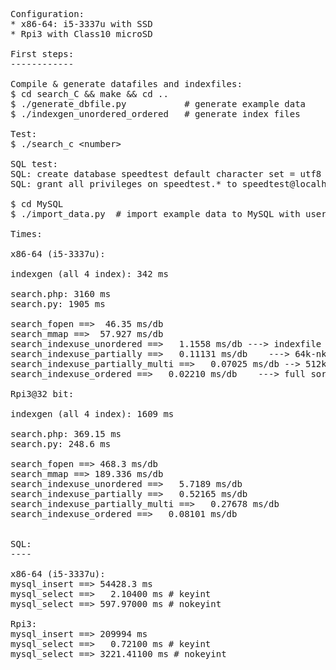 <pre>
Configuration:
* x86-64: i5-3337u with SSD
* Rpi3 with Class10 microSD

First steps:
------------

Compile & generate datafiles and indexfiles:
$ cd search_C && make && cd ..
$ ./generate_dbfile.py           # generate example data
$ ./indexgen_unordered_ordered   # generate index files

Test:
$ ./search_c &lt;number&gt;

SQL test:
SQL: create database speedtest default character set = utf8  default collate utf8_general_ci;
SQL: grant all privileges on speedtest.* to speedtest@localhost identified by 'spdtest';

$ cd MySQL
$ ./import_data.py  # import example data to MySQL with user:speedtest and passwd: spdtest

Times:

x86-64 (i5-3337u):

indexgen (all 4 index): 342 ms

search.php: 3160 ms
search.py: 1905 ms

search_fopen ==>  46.35 ms/db
search_mmap ==>  57.927 ms/db
search_indexuse_unordered ==>   1.1558 ms/db ---> indexfile sima append
search_indexuse_partially ==>   0.11131 ms/db    ---> 64k-nként sort + vége lineár
search_indexuse_partially_multi ==>   0.07025 ms/db --> 512k+256k+128k+64k + 16960 db lineár
search_indexuse_ordered ==>   0.02210 ms/db    ---> full sort

Rpi3@32 bit:

indexgen (all 4 index): 1609 ms

search.php: 369.15 ms
search.py: 248.6 ms

search_fopen ==> 468.3 ms/db
search_mmap ==> 189.336 ms/db
search_indexuse_unordered ==>   5.7189 ms/db
search_indexuse_partially ==>   0.52165 ms/db
search_indexuse_partially_multi ==>   0.27678 ms/db
search_indexuse_ordered ==>   0.08101 ms/db


SQL:
----

x86-64 (i5-3337u):
mysql_insert ==> 54428.3 ms
mysql_select ==>   2.10400 ms # keyint
mysql_select ==> 597.97000 ms # nokeyint

Rpi3:
mysql_insert ==> 209994 ms
mysql_select ==>   0.72100 ms # keyint
mysql_select ==> 3221.41100 ms # nokeyint
